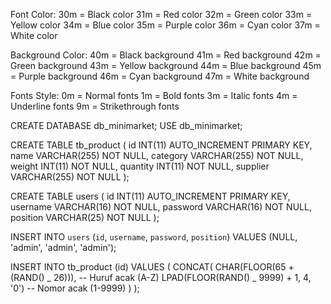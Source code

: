 Font Color:
30m = Black color
31m = Red color
32m = Green color
33m = Yellow color
34m = Blue color
35m = Purple color
36m = Cyan color
37m = White color

Background Color:
40m = Black background
41m = Red background
42m = Green background
43m = Yellow background
44m = Blue background
45m = Purple background
46m = Cyan background
47m = White background

Fonts Style:
0m = Normal fonts
1m = Bold fonts
3m = Italic fonts
4m = Underline fonts
9m = Strikethrough fonts

CREATE DATABASE db_minimarket;
USE db_minimarket;

CREATE TABLE tb_product (
id INT(11) AUTO_INCREMENT PRIMARY KEY,
name VARCHAR(255) NOT NULL,
category VARCHAR(255) NOT NULL,
weight INT(11) NOT NULL,
quantity INT(11) NOT NULL,
supplier VARCHAR(255) NOT NULL
);

CREATE TABLE users (
id INT(11) AUTO_INCREMENT PRIMARY KEY,
username VARCHAR(16) NOT NULL,
password VARCHAR(16) NOT NULL,
position VARCHAR(25) NOT NULL
);

INSERT INTO `users` (`id`, `username`, `password`, `position`) VALUES (NULL, 'admin', 'admin', 'admin');

INSERT INTO tb_product (id)
VALUES (
CONCAT(
CHAR(FLOOR(65 + (RAND() _ 26))), -- Huruf acak (A-Z)
LPAD(FLOOR(RAND() _ 9999) + 1, 4, '0') -- Nomor acak (1-9999)
)
);
